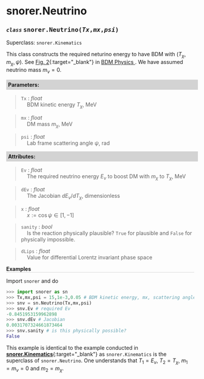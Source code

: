 <script>
window.MathJax = {
  tex: {
    tags: "ams"  // Auto-numbering, AMS based
  }
};
</script>
<style>
.mono {
    font-family: monospace;
}
</style>


# snorer.Neutrino


### *`class`* <span class="mono">snorer.Neutrino(*Tx*,*mx*,*psi*)</span>

Superclass: `snorer.Kinematics`

This class constructs the required neturino energy to have BDM with
$(T_\chi,m_\chi,\psi)$. See [Fig. 2](../../manual/overview.md#lab_scatt){:target="_blank"} in [BDM Physics <i class="fa-regular fa-bookmark"></i>](../../manual/overview.md).
We have assumed neutrino mass $m_\nu=0$.

**<div style="background-color: lightgrey; padding: 5px; width: 100%;">Parameters:</div>**

> `Tx` : *float* <br>&nbsp;&nbsp;&nbsp;&nbsp;BDM kinetic energy $T_\chi$, MeV

> `mx` : *float* <br>&nbsp;&nbsp;&nbsp;&nbsp;DM mass $m_\chi$, MeV

> `psi` : *float* <br>&nbsp;&nbsp;&nbsp;&nbsp;Lab frame scattering angle $\psi$, rad



**<div style="background-color: lightgrey; padding: 5px; width: 100%;">Attributes:</div>**
> `Ev` : *float* <br>&nbsp;&nbsp;&nbsp;&nbsp;The required neutrino energy $E_\nu$ to boost DM with $m_\chi$ to $T_\chi$, MeV

> `dEv` : *float* <br>&nbsp;&nbsp;&nbsp;&nbsp;The Jacobian $dE_\nu/dT_\chi$, dimensionless

> `x` : *float* <br>&nbsp;&nbsp;&nbsp;&nbsp;$x:=\cos\psi \in [1,-1]$

> `sanity` : *bool* <br>&nbsp;&nbsp;&nbsp;&nbsp;Is the reaction physically plausible? `True` for plausible and `False` for physically impossible.

> `dLips` : *float* <br>&nbsp;&nbsp;&nbsp;&nbsp;Value for differential Lorentz invariant phase space



**<div style="border-bottom: 1px solid lightgray; width: 100%;">Examples</div>**

Import `snorer` and do
```python
>>> import snorer as sn
>>> Tx,mx,psi = 15,1e-3,0.05 # BDM kinetic energy, mx, scattering angle
>>> snv = sn.Neutrino(Tx,mx,psi)
>>> snv.Ev # required Ev
-0.8451953159962898
>>> snv.dEv # Jacobian
0.0031707324661873464
>>> snv.sanity # is this physically possible?
False
```
This example is identical to the example conducted in [**snorer.Kinematics**](Kinematics.md){:target="_blank"} as `snorer.Kinematics` is the superclass of `snorer.Neutrino`. One understands that $T_1=E_\nu$, $T_2=T_\chi$, $m_1=m_\nu=0$ and $m_2=m_\chi$.
